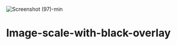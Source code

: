 ![Screenshot (97)-min](https://user-images.githubusercontent.com/118171733/229361284-388b182a-ccdd-47d4-8f93-7af20ef98bb8.png)
# Image-scale-with-black-overlay

